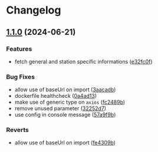 # Changelog

## [1.1.0](https://github.com/Lapotor/lautfm-exporter/compare/lautfm-exporter-v1.0.1...lautfm-exporter-v1.1.0) (2024-06-21)


### Features

* fetch general and station specific informations ([e32fc0f](https://github.com/Lapotor/lautfm-exporter/commit/e32fc0f726309a8d0e2feafdf995e653958f2c05))


### Bug Fixes

* allow use of baseUrl on import ([3aacadb](https://github.com/Lapotor/lautfm-exporter/commit/3aacadb0ce9262b2d84741774f4b66ed12b8f453))
* dockerfile healthcheck ([0a4ad13](https://github.com/Lapotor/lautfm-exporter/commit/0a4ad134677490be1c9ba7d8a7df3accbef84fcb))
* make use of generic type on `axios` ([fc2489b](https://github.com/Lapotor/lautfm-exporter/commit/fc2489b372523ad6f3ac5948ef9bff998fa12f1a))
* remove unused parameter ([32252d7](https://github.com/Lapotor/lautfm-exporter/commit/32252d72e4d79fbe003fce42152b97cf3f495156))
* use config in console message ([57a9f9b](https://github.com/Lapotor/lautfm-exporter/commit/57a9f9b6260728e6bbf374421fa6cb326b7a23e7))


### Reverts

* allow use of baseUrl on import ([fe4309b](https://github.com/Lapotor/lautfm-exporter/commit/fe4309baf71dfbb6440d8c347817e1088d5ddeeb))
